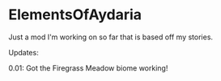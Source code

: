 # ElementsOfAydaria
Just a mod I'm working on so far that is based off my stories.

Updates:

0.01: Got the Firegrass Meadow biome working!
